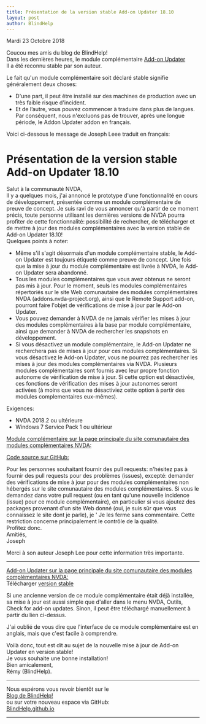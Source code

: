 ```yaml
---
title: Présentation de la version stable Add-on Updater 18.10
layout: post
author: BlindHelp
---
```


<footer>Mardi 23 Octobre 2018</footer>


Coucou mes amis du blog de BlindHelp!               
Dans les dernières heures, le module complémentaire
[Add-on Updater](https://addons.nvda-project.org/addons/addonUpdater.fr.html)                   
Il a été reconnu stable par son auteur.             

Le fait qu'un module complémentaire soit déclaré stable signifie généralement deux choses:

* D'une part, il peut être installé sur des machines de production avec un très faible risque d'incident.               
* Et de l’autre, vous pouvez commencer à traduire dans plus de langues.                
Par conséquent, nous n'excluons pas de trouver, après une longue période, le Addon Updater addon en français.                    

Voici ci-dessous le message de Joseph Leee traduit en français:

# Présentation de la version stable Add-on Updater 18.10 #

Salut à la communauté NVDA,                 
Il y a quelques mois, j'ai annoncé le prototype d'une fonctionnalité en cours de développement, présentée comme un module  complémentaire de preuve de concept. Je suis ravi de vous annoncer qu'à partir de ce moment précis, toute personne utilisant les dernières versions de NVDA pourra profiter de cette fonctionnalité: possibilité de rechercher, de télécharger et de mettre à jour des modules complémentaires avec la version stable de Add-on Updater 18.10!                  
Quelques points à noter:             

* Même s'il s'agit désormais d'un module complémentaire stable, le Add-on Updater est toujours étiqueté comme preuve de concept. Une fois que la mise à jour du module complémentaire est livrée à NVDA, le Add-on Updater sera abandonné.            
* Tous les modules complémentaires que vous avez obtenus ne seront pas mis à jour. Pour le moment, seuls les modules complémentaires répertoriés sur le site Web comunautaire des modules complémentaires NVDA (addons.nvda-project.org), ainsi que le Remote Support add-on, pourront faire l'objet de vérifications de mise à jour par le Add-on Updater.            
* Vous pouvez demander à NVDA de ne jamais vérifier les mises à jour des modules complémentaires à la base par module complémentaire, ainsi que demander à NVDA de rechercher les snapshots en développement.            
* Si vous désactivez un module complémentaire, le Add-on Updater  ne recherchera pas de mises à jour pour ces modules complémentaires. Si vous désactivez le  Add-on Updater, vous ne pourrez pas rechercher les mises à jour des modules complémentaires via NVDA. Plusieurs modules complémentaires sont fournis avec leur propre fonction autonome de vérification de mise à jour. Si cette option est désactivée, ces fonctions de vérification des mises à jour autonomes seront activées (à moins que vous ne désactiviez cette option à partir des modules complementaires eux-mêmes).

Exigences:

* NVDA 2018.2 ou ultérieure          
* Windows 7 Service Pack 1 ou ultérieur             

[Module complémentaire sur la page principale du site comunautaire des modules complémentaires NVDA:](https://addons.nvda-project.org/addons/addonUpdater.fr.html)            

[Code source sur GitHub:](https://github.com/josephsl/addonupdater)                 

Pour les personnes souhaitant fournir des pull requests: n'hésitez pas à fournir des pull requests pour des problèmes (issues), excepté: demander des vérifications de mise à jour pour des modules complémentaires non hébergés sur le site comunautaire des modules complémentaires. Si vous le demandez dans votre pull request (ou en tant qu'une nouvelle incidence (issue) pour ce module complémentaire), en particulier si vous ajoutez des packages provenant d'un site Web donné (oui, je suis sûr que vous connaissez le site dont je parle), je ' Je les ferme sans commentaire. Cette restriction concerne principalement le contrôle de la qualité.         
Profitez donc.    
Amitiés,             
Joseph               
 
Merci à son auteur Joseph Lee pour cette information très importante.           

---

[Add-on Updater sur la page principale du site comunautaire des modules complémentaires NVDA:](https://addons.nvda-project.org/addons/addonUpdater.fr.html)            
Télécharger [version stable](https://addons.nvda-project.org/files/get.php?file=nvda3208)               

Si une ancienne version de ce module complémentaire était déjà installée, sa mise à jour est aussi simple que d'aller dans le menu NVDA, Outils, Check for add-on updates. Sinon, il peut être téléchargé manuellement à partir du lien ci-dessus.

J'ai oublié de vous dire que l'interface de ce module complémentaire  est en anglais, mais que c'est facile à comprendre.             
 
Voilà donc,  tout est dit au sujet de la nouvelle mise à jour de Add-on Updater en version stable!                
Je vous souhaite une bonne installation!         
Bien amicalement,              
Rémy (BlindHelp).

---

Nous espérons vous revoir bientôt sur le      
[Blog de BlindHelp!](http://blindhelp.blogspot.fr/)                    
ou sur  votre nouveau espace via GitHub:                     
[BlindHelp.github.io](https://blindhelp.github.io)                    

---
